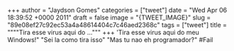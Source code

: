 
+++
author = "Jaydson Gomes"
categories = ["tweet"]
date = "Wed Apr 06 18:39:52 +0000 2011"
draft = false
image = "{TWEET_IMAGE}"
slug = "89e08ef27c92ec53a4a48614404c7c46aed2368c"
tags = ["tweet"]
title = """"Tira esse virus aqui do ..."""
+++
'Tira esse virus aqui do meu Windows!"  "Sei la como tira isso" "Mas tu nao eh programador?" #Fail

